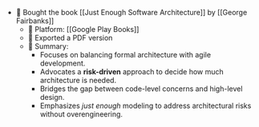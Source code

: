 - 📘 Bought the book [[Just Enough Software Architecture]] by [[George Fairbanks]]
  - 📍 Platform: [[Google Play Books]]
  - 📄 Exported a PDF version
  - 🧠 Summary:
    - Focuses on balancing formal architecture with agile development.
    - Advocates a **risk-driven** approach to decide how much architecture is needed.
    - Bridges the gap between code-level concerns and high-level design.
    - Emphasizes *just enough* modeling to address architectural risks without overengineering.
